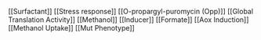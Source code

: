 [[Surfactant]]
[[Stress response]]
[[O-propargyl-puromycin (Opp)]]
[[Global Translation Activity]]
[[Methanol]]
[[Inducer]]
[[Formate]]
[[Aox Induction]]
[[Methanol Uptake]]
[[Mut Phenotype]]
